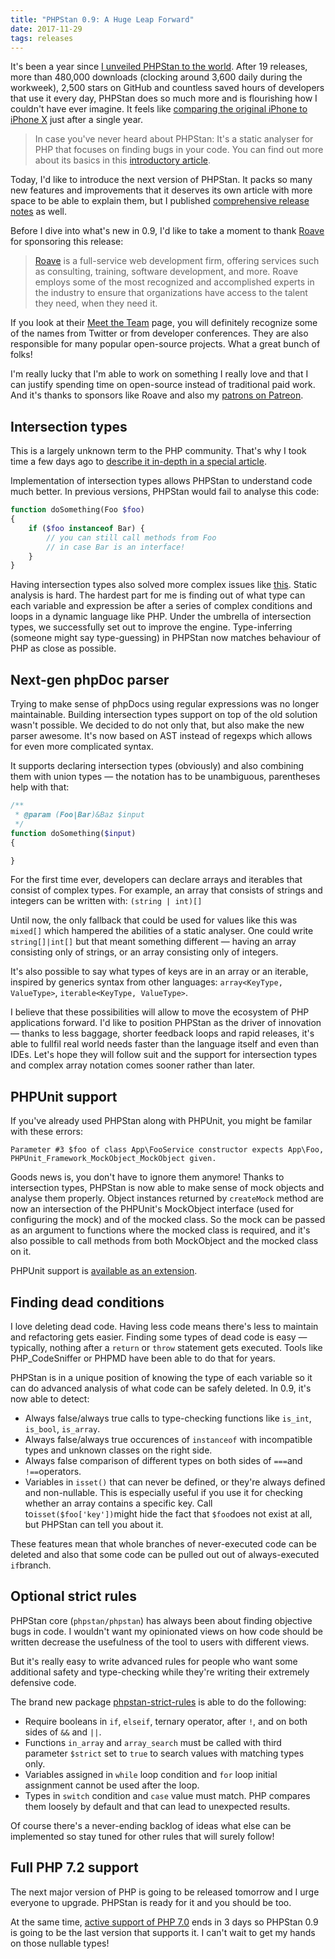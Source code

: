 ```yaml
---
title: "PHPStan 0.9: A Huge Leap Forward"
date: 2017-11-29
tags: releases
---
```


It's been a year since [I unveiled PHPStan to the world](/blog/find-bugs-in-your-code-without-writing-tests). After 19 releases, more than 480,000 downloads (clocking around 3,600 daily during the workweek), 2,500 stars on GitHub and countless saved hours of developers that use it every day, PHPStan does so much more and is flourishing how I couldn't have ever imagine. It feels like [comparing the original iPhone to iPhone X](http://mashable.com/2017/11/06/how-many-original-iphone-screens-fit-apple-iphone-x-super-retina-display) just after a single year.

> In case you've never heard about PHPStan: It's a static analyser for PHP that focuses on finding bugs in your code. You can find out more about its basics in this [introductory article](/blog/find-bugs-in-your-code-without-writing-tests).

Today, I'd like to introduce the next version of PHPStan. It packs so many new features and improvements that it deserves its own article with more space to be able to explain them, but I published [comprehensive release notes](https://github.com/phpstan/phpstan/releases/tag/0.9) as well.

Before I dive into what's new in 0.9, I'd like to take a moment to thank [Roave](https://roave.com) for sponsoring this release:

> [Roave](https://roave.com) is a full-service web development firm, offering services such as consulting, training, software development, and more. Roave employs some of the most recognized and accomplished experts in the industry to ensure that organizations have access to the talent they need, when they need it.

If you look at their [Meet the Team](https://roave.com/) page, you will definitely recognize some of the names from Twitter or from developer conferences. They are also responsible for many popular open-source projects. What a great bunch of folks!

I'm really lucky that I'm able to work on something I really love and that I can justify spending time on open-source instead of traditional paid work. And it's thanks to sponsors like Roave and also my [patrons on Patreon](https://www.patreon.com/phpstan).

## Intersection types

This is a largely unknown term to the PHP community. That's why I took time a few days ago to [describe it in-depth in a special article](/blog/union-types-vs-intersection-types).

Implementation of intersection types allows PHPStan to understand code much better. In previous versions, PHPStan would fail to analyse this code:

```php
function doSomething(Foo $foo)
{
    if ($foo instanceof Bar) {
        // you can still call methods from Foo
        // in case Bar is an interface!
    }
}
```

Having intersection types also solved more complex issues like [this](https://phpstan.org/r/2b417e6e863b6db40d42d2bd31eb28eb). Static analysis is hard. The hardest part for me is finding out of what type can each variable and expression be after a series of complex conditions and loops in a dynamic language like PHP. Under the umbrella of intersection types, we successfully set out to improve the engine. Type-inferring (someone might say type-guessing) in PHPStan now matches behaviour of PHP as close as possible.

## Next-gen phpDoc parser

Trying to make sense of phpDocs using regular expressions was no longer maintainable. Building intersection types support on top of the old solution wasn't possible. We decided to do not only that, but also make the new parser awesome. It's now based on AST instead of regexps which allows for even more complicated syntax.

It supports declaring intersection types (obviously) and also combining them with union types — the notation has to be unambiguous, parentheses help with that:

```php
/**
 * @param (Foo|Bar)&Baz $input
 */
function doSomething($input)
{

}
```

For the first time ever, developers can declare arrays and iterables that consist of complex types. For example, an array that consists of strings and integers can be written with: `(string | int)[]`

Until now, the only fallback that could be used for values like this was `mixed[]` which hampered the abilities of a static analyser. One could write `string[]|int[]` but that meant something different — having an array consisting only of strings, or an array consisting only of integers.

It's also possible to say what types of keys are in an array or an iterable, inspired by generics syntax from other languages: `array<KeyType, ValueType>`, `iterable<KeyType, ValueType>`.

I believe that these possibilities will allow to move the ecosystem of PHP applications forward. I'd like to position PHPStan as the driver of innovation — thanks to less baggage, shorter feedback loops and rapid releases, it's able to fullfil real world needs faster than the language itself and even than IDEs. Let's hope they will follow suit and the support for intersection types and complex array notation comes sooner rather than later.

## PHPUnit support

If you've already used PHPStan along with PHPUnit, you might be familar with these errors:

```
Parameter #3 $foo of class App\FooService constructor expects App\Foo, PHPUnit_Framework_MockObject_MockObject given.
```

Goods news is, you don't have to ignore them anymore! Thanks to intersection types, PHPStan is now able to make sense of mock objects and analyse them properly. Object instances returned by `createMock` method are now an intersection of the PHPUnit's MockObject interface (used for configuring the mock) and of the mocked class. So the mock can be passed as an argument to functions where the mocked class is required, and it's also possible to call methods from both MockObject and the mocked class on it.

PHPUnit support is [available as an extension](https://github.com/phpstan/phpstan-phpunit).

## Finding dead conditions

I love deleting dead code. Having less code means there's less to maintain and refactoring gets easier. Finding some types of dead code is easy — typically, nothing after a `return` or `throw` statement gets executed. Tools like PHP_CodeSniffer or PHPMD have been able to do that for years.

PHPStan is in a unique position of knowing the type of each variable so it can do advanced analysis of what code can be safely deleted. In 0.9, it's now able to detect:

- Always false/always true calls to type-checking functions like `is_int`, `is_bool`, `is_array`.
- Always false/always true occurences of `instanceof` with incompatible types and unknown classes on the right side.
- Always false comparison of different types on both sides of `===`and `!==`operators.
- Variables in `isset()` that can never be defined, or they're always defined and non-nullable. This is especially useful if you use it for checking whether an array contains a specific key. Call to`isset($foo['key'])`might hide the fact that `$foo`does not exist at all, but PHPStan can tell you about it.

These features mean that whole branches of never-executed code can be deleted and also that some code can be pulled out out of always-executed `if`branch.

## Optional strict rules

PHPStan core (`phpstan/phpstan`) has always been about finding objective bugs in code. I wouldn't want my opinionated views on how code should be written decrease the usefulness of the tool to users with different views.

But it's really easy to write advanced rules for people who want some additional safety and type-checking while they're writing their extremely defensive code.

The brand new package [phpstan-strict-rules](https://github.com/phpstan/phpstan-strict-rules) is able to do the following:

- Require booleans in `if`, `elseif`, ternary operator, after `!`, and on both sides of `&&` and `||`.
- Functions `in_array` and `array_search` must be called with third parameter `$strict` set to `true` to search values with matching types only.
- Variables assigned in `while` loop condition and `for` loop initial assignment cannot be used after the loop.
- Types in `switch` condition and `case` value must match. PHP compares them loosely by default and that can lead to unexpected results.

Of course there's a never-ending backlog of ideas what else can be implemented so stay tuned for other rules that will surely follow!

## Full PHP 7.2 support

The next major version of PHP is going to be released tomorrow and I urge everyone to upgrade. PHPStan is ready for it and you should be too.

At the same time, [active support of PHP 7.0](http://php.net/supported-versions.php) ends in 3 days so PHPStan 0.9 is going to be the last version that supports it. I can't wait to get my hands on those nullable types!
